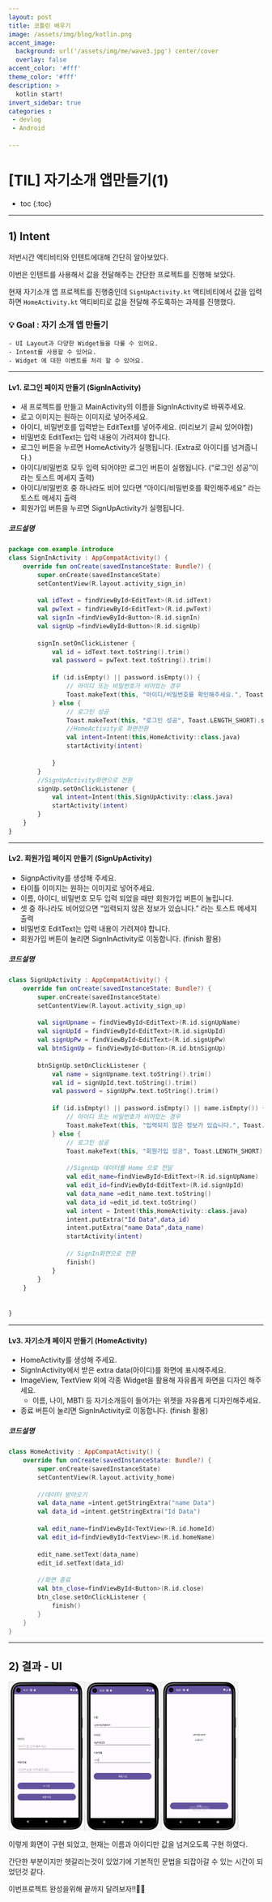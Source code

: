 ```yaml
---
layout: post
title: 코틀린 배우기
image: /assets/img/blog/kotlin.png
accent_image: 
  background: url('/assets/img/me/wave3.jpg') center/cover
  overlay: false
accent_color: '#fff'
theme_color: '#fff'
description: >
  kotlin start!
invert_sidebar: true
categories :
 - devlog	
 - Android

---
```


# [TIL] 자기소개 앱만들기(1)

* toc
{:toc}
---

## **1) Intent**

저번시간 액티비티와 인텐트에대해 간단히 알아보았다.

이번은 인텐트를 사용해서 값을 전달해주는 간단한 프로젝트를 진행해 보았다.

현재 자기소개 앱 프로젝트를 진행중인데 `SignUpActivity.kt` 액티비티에서 값을 입력하면 `HomeActivity.kt` 액티비티로 값을 전달해 주도록하는 과제를 진행했다.



### 💡 **Goal : 자기 소개 앱 만들기**

```
- UI Layout과 다양한 Widget들을 다룰 수 있어요.
- Intent를 사용할 수 있어요.
- Widget 에 대한 이벤트를 처리 할 수 있어요.
```



---

#### Lv1. 로그인 페이지 만들기 (SignInActivity)

- 새 프로젝트를 만들고 MainActivity의 이름을 SignInActivity로 바꿔주세요.
- 로고 이미지는 원하는 이미지로 넣어주세요.
- 아이디, 비밀번호를 입력받는 EditText를 넣어주세요. (미리보기 글씨 있어야함)
- 비밀번호 EditText는 입력 내용이 가려져야 합니다.
- 로그인 버튼을 누르면 HomeActivity가 실행됩니다. (Extra로 아이디를 넘겨줍니다.)
- 아이디/비밀번호 모두 입력 되어야만 로그인 버튼이 실행됩니다. (“로그인 성공”이라는  토스트 메세지 출력)
- 아이디/비밀번호 중 하나라도 비어 있다면 “아이디/비밀번호를 확인해주세요” 라는 토스트 메세지 출력
- 회원가입 버튼을 누르면 SignUpActivity가 실행됩니다.



##### 코드설명

```kotlin
package com.example.introduce
class SignInActivity : AppCompatActivity() {
    override fun onCreate(savedInstanceState: Bundle?) {
        super.onCreate(savedInstanceState)
        setContentView(R.layout.activity_sign_in)

        val idText = findViewById<EditText>(R.id.idText)
        val pwText = findViewById<EditText>(R.id.pwText)
        val signIn =findViewById<Button>(R.id.signIn)
        val signUp =findViewById<Button>(R.id.signUp)

        signIn.setOnClickListener {
            val id = idText.text.toString().trim()
            val password = pwText.text.toString().trim()

            if (id.isEmpty() || password.isEmpty()) {
                // 아이디 또는 비밀번호가 비어있는 경우
                Toast.makeText(this, "아이디/비밀번호를 확인해주세요.", Toast.LENGTH_SHORT).show()
            } else {
                // 로그인 성공
                Toast.makeText(this, "로그인 성공", Toast.LENGTH_SHORT).show()
                //HomeActivity로 화면전환
                val intent=Intent(this,HomeActivity::class.java)
                startActivity(intent)

            }
        }
        //SignUpActivity화면으로 전환
        signUp.setOnClickListener {
            val intent=Intent(this,SignUpActivity::class.java)
            startActivity(intent)
        }
    }
}
```


---


#### Lv2. 회원가입 페이지 만들기 (SignUpActivity)

- SignpActivity를 생성해 주세요.
- 타이틀 이미지는 원하는 이미지로 넣어주세요.
- 이름, 아이디, 비밀번호 모두 입력 되었을 때만 회원가입 버튼이 눌립니다.
- 셋 중 하나라도 비어있으면 “입력되지 않은 정보가 있습니다.” 라는 토스트 메세지 출력
- 비밀번호 EditText는 입력 내용이 가려져야 합니다.
- 회원가입 버튼이 눌리면 SignInActivity로 이동합니다. (finish 활용)



##### 코드설명

```kotlin
class SignUpActivity : AppCompatActivity() {
    override fun onCreate(savedInstanceState: Bundle?) {
        super.onCreate(savedInstanceState)
        setContentView(R.layout.activity_sign_up)

        val signUpname = findViewById<EditText>(R.id.signUpName)
        val signUpId = findViewById<EditText>(R.id.signUpId)
        val signUpPw = findViewById<EditText>(R.id.signUpPw)
        val btnSignUp = findViewById<Button>(R.id.btnSignUp)

        btnSignUp.setOnClickListener {
            val name = signUpname.text.toString().trim()
            val id = signUpId.text.toString().trim()
            val password = signUpPw.text.toString().trim()

            if (id.isEmpty() || password.isEmpty() || name.isEmpty()) {
                // 아이디 또는 비밀번호가 비어있는 경우
                Toast.makeText(this, "입력되지 않은 정보가 있습니다.", Toast.LENGTH_SHORT).show()
            } else {
                // 로그인 성공
                Toast.makeText(this, "회원가입 성공", Toast.LENGTH_SHORT).show()

                //SignnUp 데이터를 Home 으로 전달
                val edit_name=findViewById<EditText>(R.id.signUpName)
                val edit_id=findViewById<EditText>(R.id.signUpId)
                val data_name =edit_name.text.toString()
                val data_id =edit_id.text.toString()
                val intent = Intent(this,HomeActivity::class.java)
                intent.putExtra("Id Data",data_id)
                intent.putExtra("name Data",data_name)
                startActivity(intent)

                // SignIn화면으로 전환
                finish()
            }
        }
    }


}
```


---


#### Lv3. 자기소개 페이지 만들기 (HomeActivity)

- HomeActivity를 생성해 주세요.
- SignInActivity에서 받은 extra data(아이디)를 화면에 표시해주세요.
- ImageView, TextView 외에 각종 Widget을 활용해 자유롭게 화면을 디자인 해주세요.
  - 이름, 나이, MBTI 등 자기소개등이 들어가는 위젯을 자유롭게 디자인해주세요.
- 종료 버튼이 눌리면 SignInActivity로 이동합니다. (finish 활용)



##### 코드설명

```kotlin
class HomeActivity : AppCompatActivity() {
    override fun onCreate(savedInstanceState: Bundle?) {
        super.onCreate(savedInstanceState)
        setContentView(R.layout.activity_home)

        //데이터 받아오기
        val data_name =intent.getStringExtra("name Data")
        val data_id =intent.getStringExtra("Id Data")

        val edit_name=findViewById<TextView>(R.id.homeId)
        val edit_id=findViewById<TextView>(R.id.homeName)

        edit_name.setText(data_name)
        edit_id.setText(data_id)

        //화면 종료
        val btn_close=findViewById<Button>(R.id.close)
        btn_close.setOnClickListener {
            finish()
        }
    }
}
```



---

## **2) 결과 - UI**



<img src="../../../assets/img/blog/introduce1.png" width="30%" height="auto"><img src="../../../assets/img/blog/introduce2.png" width="30%" height="auto"><img src="../../../assets/img/blog/introduce3.png" width="30%" height="auto">



이렇게 화면이 구현 되었고, 현재는 이름과 아이디만 값을 넘겨오도록 구현 하였다.

간단한 부분이지만 헷갈리는것이 있었기에 기본적인 문법을 되잡아갈 수 있는 시간이 되었던것 같다.

이번프로젝트 완성을위해 끝까지 달려보자!!👊🏻

